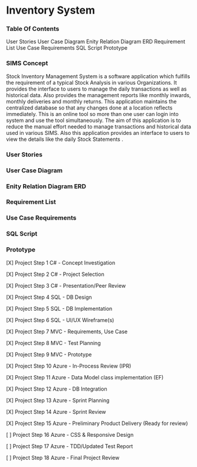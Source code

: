  # Inventory System

### Table Of Contents
User Stories
User Case Diagram
Enity Relation Diagram ERD
Requirement List
Use Case Requirements
SQL Script 
Prototype

### SIMS Concept
Stock Inventory Management System is a  software application which fulfills the requirement of a typical Stock Analysis in various Organizations. It provides the interface to users to manage the daily transactions as well as historical data. Also provides the management reports like monthly inwards, monthly deliveries and monthly returns. This application maintains the centralized database so that any changes done at a location reflects immediately. This is an online tool so more than one user can login into system and use the tool simultaneously. The aim of this application is to reduce the manual effort needed to manage transactions and historical data used in various SIMS. Also this application provides an interface to users to view the details like the daily Stock Statements .

### User Stories

### User Case Diagram

### Enity Relation Diagram ERD

### Requirement List

### Use Case Requirements

### SQL Script 

### Prototype



[X] Project Step 1 C# - Concept Investigation

[X] Project Step 2 C# - Project Selection

[X] Project Step 3 C# - Presentation/Peer Review

[X] Project Step 4 SQL - DB Design

[X] Project Step 5 SQL - DB Implementation

[X] Project Step 6 SQL - UI/UX Wireframe(s)

[X] Project Step 7 MVC - Requirements, Use Case

[X] Project Step 8 MVC - Test Planning

[X] Project Step 9 MVC - Prototype

[X] Project Step 10 Azure - In-Process Review (IPR)

[X] Project Step 11 Azure - Data Model class implementation (EF)

[X] Project Step 12 Azure - DB Integration

[X] Project Step 13 Azure - Sprint Planning

[X] Project Step 14 Azure - Sprint Review

[X] Project Step 15 Azure - Preliminary Product Delivery (Ready for review)

[ ] Project Step 16 Azure - CSS & Responsive Design

[ ] Project Step 17 Azure - TDD/Updated Test Report

[ ] Project Step 18 Azure - Final Project Review
